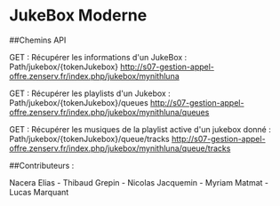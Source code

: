 # JukeBox Moderne

##Chemins API

GET : Récupérer les informations d'un JukeBox : 
Path/jukebox/{tokenJukebox}
http://s07-gestion-appel-offre.zenserv.fr/index.php/jukebox/mynithluna

GET : Récupérer les playlists d'un Jukebox : 
Path/jukebox/{tokenJukebox}/queues
http://s07-gestion-appel-offre.zenserv.fr/index.php/jukebox/mynithluna/queues

GET : Récupérer les musiques de la playlist active d'un jukebox donné : 
Path/jukebox/{tokenJukebox}/queue/tracks
http://s07-gestion-appel-offre.zenserv.fr/index.php/jukebox/mynithluna/queue/tracks


##Contributeurs : 

Nacera Elias -
Thibaud Grepin -
Nicolas Jacquemin -
Myriam Matmat -
Lucas Marquant 